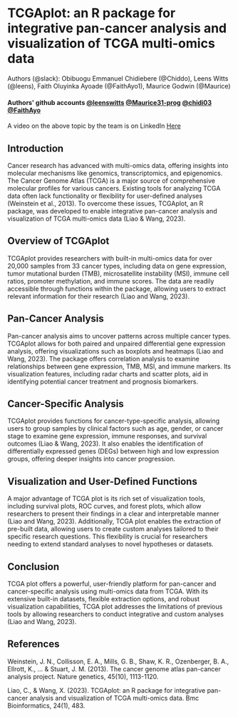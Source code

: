 # TCGAplot: an R package for integrative pan-cancer analysis and visualization of TCGA multi-omics data

Authors (@slack): Obibuogu Emmanuel Chidiebere (@Chiddo), Leens Witts (@leens), Faith Oluyinka Ayoade (@FaithAyo1), Maurice Godwin (@Maurice)

#### Authors' github accounts [@leenswitts](https://github.com/leenswitts) [@Maurice31-prog](https://github.com/Maurice31-prog/Maurice31-prog) [@chidi03](https://github.com/Chidi03) [@FaithAyo](https://github.com/FaithAyo)

A video on the above topic by the team is on LinkedIn [Here](https://www.linkedin.com/posts/leens-witts_tcgaplot-bioinformatics-activity-7238310068679524352-j7sO?utm_source=share&utm_medium=member_desktop)


## Introduction

Cancer research has advanced with multi-omics data, offering insights into molecular mechanisms like genomics, transcriptomics, and epigenomics. The Cancer Genome Atlas (TCGA) is a major source of comprehensive molecular profiles for various cancers. Existing tools for analyzing TCGA data often lack functionality or flexibility for user-defined analyses (Weinstein et al., 2013). To overcome these issues, TCGAplot, an R package, was developed to enable integrative pan-cancer analysis and visualization of TCGA multi-omics data (Liao & Wang, 2023).

## Overview of TCGAplot

TCGAplot provides researchers with built-in multi-omics data for over 20,000 samples from 33 cancer types, including data on gene expression, tumor mutational burden (TMB), microsatellite instability (MSI), immune cell ratios, promoter methylation, and immune scores. The data are readily accessible through functions within the package, allowing users to extract relevant information for their research (Liao and Wang, 2023).

## Pan-Cancer Analysis

Pan-cancer analysis aims to uncover patterns across multiple cancer types. TCGAplot allows for both paired and unpaired differential gene expression analysis, offering visualizations such as boxplots and heatmaps (Liao and Wang, 2023). The package offers correlation analysis to examine relationships between gene expression, TMB, MSI, and immune markers. Its visualization features, including radar charts and scatter plots, aid in identifying potential cancer treatment and prognosis biomarkers.

## Cancer-Specific Analysis

TCGAplot provides functions for cancer-type-specific analysis, allowing users to group samples by clinical factors such as age, gender, or cancer stage to examine gene expression, immune responses, and survival outcomes (Liao & Wang, 2023). It also enables the identification of differentially expressed genes (DEGs) between high and low expression groups, offering deeper insights into cancer progression.

## Visualization and User-Defined Functions

A major advantage of TCGA plot is its rich set of visualization tools, including survival plots, ROC curves, and forest plots, which allow researchers to present their findings in a clear and interpretable manner (Liao and Wang, 2023). Additionally, TCGA plot enables the extraction of pre-built data, allowing users to create custom analyses tailored to their specific research questions. This flexibility is crucial for researchers needing to extend standard analyses to novel hypotheses or datasets.

## Conclusion

TCGA plot offers a powerful, user-friendly platform for pan-cancer and cancer-specific analysis using multi-omics data from TCGA. With its extensive built-in datasets, flexible extraction options, and robust visualization capabilities, TCGA plot addresses the limitations of previous tools by allowing researchers to conduct integrative and custom analyses (Liao and Wang, 2023). 

## References

Weinstein, J. N., Collisson, E. A., Mills, G. B., Shaw, K. R., Ozenberger, B. A., Ellrott, K., ... & Stuart, J. M. (2013). The cancer genome atlas pan-cancer analysis project. Nature genetics, 45(10), 1113-1120.

Liao, C., & Wang, X. (2023). TCGAplot: an R package for integrative pan-cancer analysis and visualization of TCGA multi-omics data. Bmc Bioinformatics, 24(1), 483.
